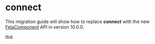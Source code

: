 # connect

This migration guide will show how to replace **connect** with the new [FelaComponent]() API in version 10.0.0.

tbd.